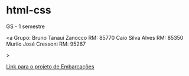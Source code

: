 # html-css
 GS - 1 semestre

<a
Grupo: 
	 	Bruno Tanaui Zanocco 	  	RM: 85770 
	    Caio Silva Alves 	        RM: 85350   
	 	Murilo José Cressoni 	 	RM: 95267 

</a>>



<a href="https://csasfc.github.io/html-css">Link para o projeto de Embarcações </a>
